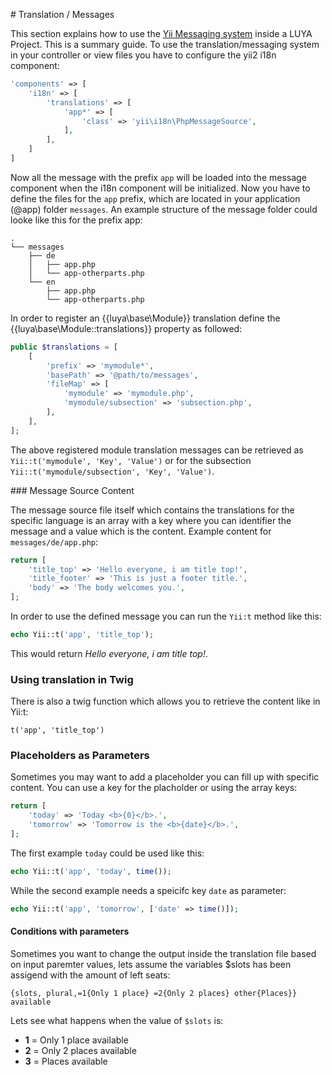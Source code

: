 # Translation / Messages

This section explains how to use the [Yii Messaging system](http://www.yiiframework.com/doc-2.0/guide-tutorial-i18n.html#message-translation) inside a LUYA Project. This is a summary guide. To use the translation/messaging system in your controller or view files you have to configure the yii2 i18n component:

```php
'components' => [
    'i18n' => [
        'translations' => [
            'app*' => [
                'class' => 'yii\i18n\PhpMessageSource',
            ],
        ],
    ]
]
```

Now all the message with the prefix `app` will be loaded into the message component when the i18n component will be initialized. Now you have to define the files for the `app` prefix, which are located in your application (@app) folder `messages`. An example structure of the message folder could looke like this for the prefix app:

```
.
└── messages
    ├── de
    │   ├── app.php
    │   └── app-otherparts.php
    └── en
        ├── app.php
        └── app-otherparts.php
```

In order to register an {{luya\base\Module}} translation define the {{luya\base\Module::translations}} property as followed:

```php
public $translations = [
    [
        'prefix' => 'mymodule*',
        'basePath' => '@path/to/messages',
        'fileMap' => [
            'mymodule' => 'mymodule.php',
            'mymodule/subsection' => 'subsection.php',
        ],
    ],
];
```

The above registered module translation messages can be retrieved as `Yii::t('mymodule', 'Key', 'Value')` or for the subsection `Yii::t('mymodule/subsection', 'Key', 'Value')`.

### Message Source Content

The message source file itself which contains the translations for the specific language is an array with a key where you can identifier the message and a value which is the content. Example content for `messages/de/app.php`:

```php
return [
    'title_top' => 'Hello everyone, i am title top!',
    'title_footer' => 'This is just a footer title.',
    'body' => 'The body welcomes you.',
];
```

In order to use the defined message you can run the `Yii:t` method like this:

```php
echo Yii::t('app', 'title_top');
```

This would return *Hello everyone, i am title top!*.

### Using translation in Twig

There is also a twig function which allows you to retrieve the content like in Yii:t:

```
t('app', 'title_top')
```

### Placeholders as Parameters

Sometimes you may want to add a placeholder you can fill up with specific content. You can use a key for the placholder or using the array keys:

```php
return [
    'today' => 'Today <b>{0}</b>.',
    'tomorrow' => 'Tomorrow is the <b>{date}</b>.',
];
```

The first example `today` could be used like this:

```php
echo Yii::t('app', 'today', time());
```

While the second example needs a speicifc key `date` as parameter:

```php
echo Yii::t('app', 'tomorrow', ['date' => time()]);
```

#### Conditions with parameters

Sometimes you want to change the output inside the translation file based on input paremter values, lets assume the variables $slots has been assigend with the amount of left seats:

```
{slots, plural,=1{Only 1 place} =2{Only 2 places} other{Places}} available
```

Lets see what happens when the value of `$slots` is:

+ **1** = Only 1 place available
+ **2** = Only 2 places available
+ **3** = Places available
